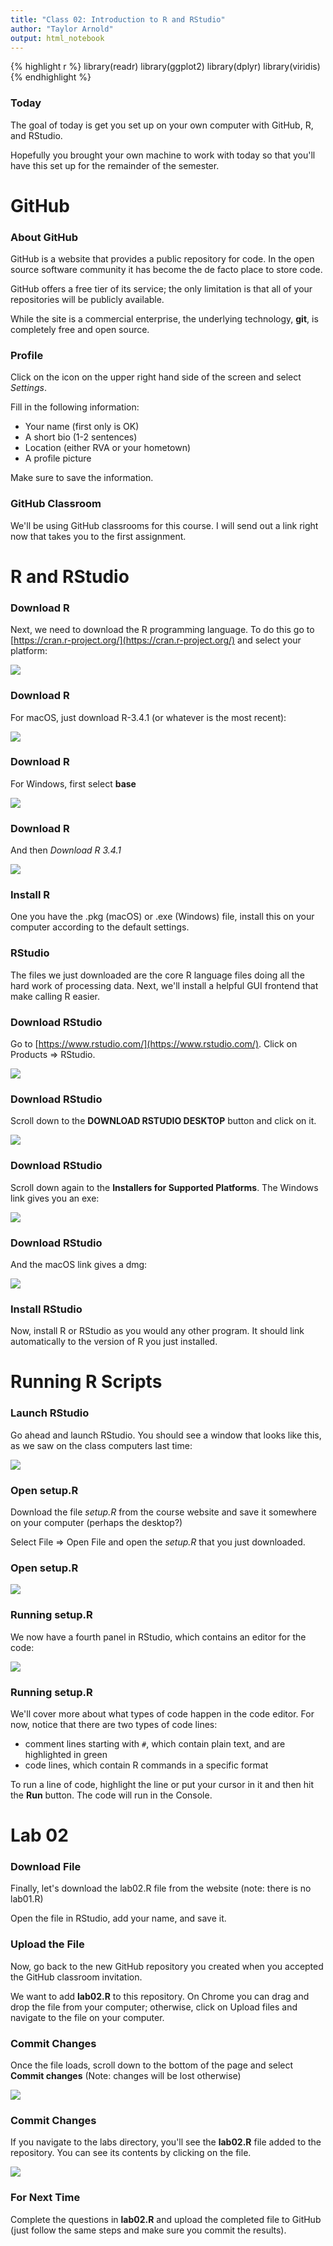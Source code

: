 ```yaml
---
title: "Class 02: Introduction to R and RStudio"
author: "Taylor Arnold"
output: html_notebook
---
```





{% highlight r %}
library(readr)
library(ggplot2)
library(dplyr)
library(viridis)
{% endhighlight %}


### Today

The goal of today is get you set up on your own computer
with GitHub, R, and RStudio.

Hopefully you brought your own machine to work with today
so that you'll have this set up for the remainder of the
semester.

# GitHub

### About GitHub

GitHub is a website that provides a public repository for
code. In the open source software community it has become the
de facto place to store code.

GitHub offers a free tier of its service; the only limitation
is that all of your repositories will be publicly available.

While the site is a commercial enterprise, the underlying
technology, **git**, is completely free and open source.

### Profile

Click on the icon on the upper right hand side of the screen and
select *Settings*.

Fill in the following information:

- Your name (first only is OK)
- A short bio (1-2 sentences)
- Location (either RVA or your hometown)
- A profile picture

Make sure to save the information.

### GitHub Classroom

We'll be using GitHub classrooms for this course. I will send
out a link right now that takes you to the first assignment.

# R and RStudio

### Download R

Next, we need to download the R programming language. To do
this go to [https://cran.r-project.org/](https://cran.r-project.org/)
and select your platform:

![](../assets/img/cran01.jpeg)

### Download R

For macOS, just download R-3.4.1 (or whatever is the most recent):

![](../assets/img/cran02.jpeg)

### Download R

For Windows, first select **base**

![](../assets/img/cran03.jpeg)

### Download R

And then *Download R 3.4.1*

![](../assets/img/cran04.jpeg)

### Install R

One you have the .pkg (macOS) or .exe (Windows) file,
install this on your computer according to the default
settings.

### RStudio

The files we just downloaded are the core R language files
doing all the hard work of processing data. Next, we'll
install a helpful GUI frontend that make calling R easier.

### Download RStudio

Go to [https://www.rstudio.com/](https://www.rstudio.com/).
Click on Products => RStudio.

![](../assets/img/rstudio01.jpeg)

### Download RStudio

Scroll down to the **DOWNLOAD RSTUDIO DESKTOP** button
and click on it.

![](../assets/img/rstudio02.jpeg)

### Download RStudio

Scroll down again to the **Installers for Supported Platforms**.
The Windows link gives you an exe:

![](../assets/img/rstudio03.jpeg)

### Download RStudio

And the macOS link gives a dmg:

![](../assets/img/rstudio04.jpeg)

### Install RStudio

Now, install R or RStudio as you would any other program. It
should link automatically to the version of R you just
installed.

# Running R Scripts

### Launch RStudio

Go ahead and launch RStudio. You should see a window that looks like
this, as we saw on the class computers last time:

![](../assets/img/r-interface-2016.png)

### Open setup.R

Download the file *setup.R* from the course website and save
it somewhere on your computer (perhaps the desktop?)

Select File => Open File and open the *setup.R* that you just
downloaded.

### Open setup.R

![](../assets/img/rstudio05.jpeg)

### Running setup.R

We now have a fourth panel in RStudio, which contains an editor
for the code:

![](../assets/img/intro-rstudio.png)

### Running setup.R

We'll cover more about what types of code happen in the code editor.
For now, notice that there are two types of code lines:

- comment lines starting with `#`, which contain plain text, and are highlighted in green
- code lines, which contain R commands in a specific format

To run a line of code, highlight the line or put your cursor in it
and then hit the **Run** button. The code will run in the Console.

# Lab 02

### Download File

Finally, let's download the lab02.R file from the website (note:
there is no lab01.R)

Open the file in RStudio, add your name, and save it.

### Upload the File

Now, go back to the new GitHub repository you created when you
accepted the GitHub classroom invitation.

We want to add **lab02.R** to this repository. On Chrome you can
drag and drop the file from your computer; otherwise, click on
Upload files and navigate to the file on your computer.

### Commit Changes

Once the file loads, scroll down to the bottom of the page and
select **Commit changes** (Note: changes will be lost otherwise)

![](../assets/img/github10.jpeg)

### Commit Changes

If you navigate to the labs directory, you'll see the **lab02.R**
file added to the repository. You can see its contents by clicking
on the file.

![](../assets/img/github11.jpeg)

### For Next Time

Complete the questions in **lab02.R** and upload the completed file to
GitHub (just follow the same steps and make sure you commit the
results).


